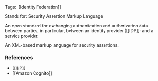 
Tags: [[Identity Federation]]

Stands for: Security Assertion Markup Language

An open standard for exchanging authentication and authorization data between parties, in particular, between an identity provider ([[IDP]]) and a service provider.

An XML-based markup language for security assertions.

### References
- [[IDP]]
- [[Amazon Cognito]]


